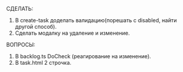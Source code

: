 СДЕЛАТЬ:

1. В create-task доделать валидацию(порешать с disabled, найти другой способ).
2. Сделать модалку на удаление и изменение.

ВОПРОСЫ:

1. В backlog.ts DoCheck (реагирование на изменение).
2. В task.html 2 строчка.
